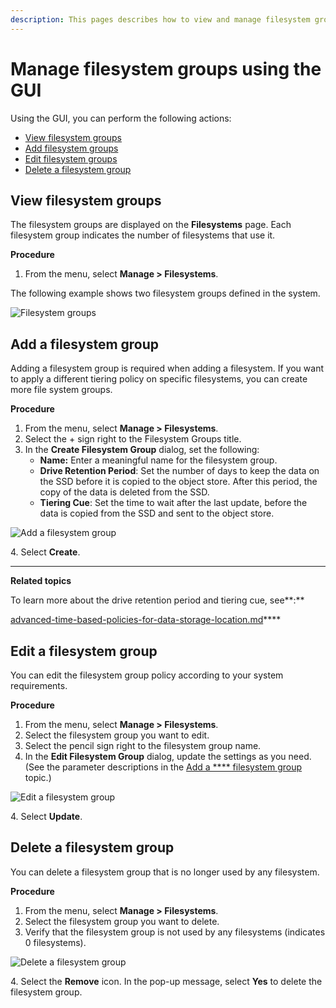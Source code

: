 ```yaml
---
description: This pages describes how to view and manage filesystem groups using the GUI.
---
```


# Manage filesystem groups using the GUI

Using the GUI, you can perform the following actions:

* [View filesystem groups](managing-filesystem-groups.md#view-filesystem-groups)
* [Add filesystem groups](managing-filesystem-groups.md#add-a-filesystem-group)
* [Edit filesystem groups](managing-filesystem-groups.md#edit-a-filesystem-group)
* [Delete a filesystem group](managing-filesystem-groups.md#delete-a-filesystem-group)

## View filesystem groups

The filesystem groups are displayed on the **Filesystems** page. Each filesystem group indicates the number of filesystems that use it.

**Procedure**

1. From the menu, select **Manage > Filesystems**.

The following example shows two filesystem groups defined in the system.

![Filesystem groups](../../.gitbook/assets/wmng\_view\_filesystem\_groups.png)

## Add a filesystem group

Adding a filesystem group is required when adding a filesystem. If you want to apply a different tiering policy on specific filesystems, you can create more file system groups.

**Procedure**

1. From the menu, select **Manage > Filesystems**.
2. Select the + sign right to the Filesystem Groups title.
3. In the **Create Filesystem Group** dialog, set the following:
   * **Name:** Enter a meaningful name for the filesystem group.
   * **Drive Retention Period**: Set the number of days to keep the data on the SSD before it is copied to the object store. After this period, the copy of the data is deleted from the SSD.
   * **Tiering Cue**: Set the time to wait after the last update, before the data is copied from the SSD and sent to the object store.

![Add a filesystem group](../../.gitbook/assets/wmng\_add\_fsg.gif)

4\. Select **Create**.

****

**Related topics**

To learn more about the drive retention period and tiering cue, see**:**

[advanced-time-based-policies-for-data-storage-location.md](../tiering/advanced-time-based-policies-for-data-storage-location.md "mention")****

## Edit a filesystem group

You can edit the filesystem group policy according to your system requirements.

**Procedure**

1. From the menu, select **Manage > Filesystems**.
2. Select the filesystem group you want to edit.
3. Select the pencil sign right to the filesystem group name.
4. In the **Edit Filesystem Group** dialog, update the settings as you need. (See the parameter descriptions in the [Add a **** filesystem group](managing-filesystem-groups.md#add-a-filesystem-group) topic.)

![Edit a filesystem group](../../.gitbook/assets/wmng\_edit\_fsg\_animated.gif)

4\. Select **Update**.

## Delete a filesystem group

You can delete a filesystem group that is no longer used by any filesystem.

**Procedure**

1. From the menu, select **Manage > Filesystems**.
2. Select the filesystem group you want to delete.
3. Verify that the filesystem group is not used by any filesystems (indicates 0 filesystems).

![Delete a filesystem group](../../.gitbook/assets/wmng\_delete\_fsg.png)

4\. Select the **Remove** icon. In the pop-up message, select **Yes** to delete the filesystem group.
